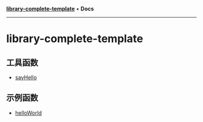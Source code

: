 [**library-complete-template**](README.md) • **Docs**

***

# library-complete-template

## 工具函数

- [sayHello](functions/sayHello.md)

## 示例函数

- [helloWorld](functions/helloWorld.md)
